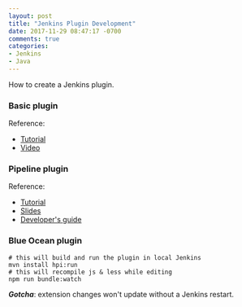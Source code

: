```yaml
---
layout: post
title: "Jenkins Plugin Development"
date: 2017-11-29 08:47:17 -0700
comments: true
categories: 
- Jenkins
- Java
---
```


How to create a Jenkins plugin.

<!--more-->

### Basic plugin

Reference:

* [Tutorial](https://github.com/MarkEWaite/hello-world-plugin/tree/jenkins-world-2017)
* [Video](https://www.youtube.com/watch?feature=player_embedded&v=azyv183Ua6U)

### Pipeline plugin

Reference:

* [Tutorial](https://github.com/jglick/wfdev/tree/pipeline)
* [Slides](https://github.com/jglick/wfdev/blob/master/preso.pdf)
* [Developer's guide](https://github.com/jenkinsci/pipeline-plugin/blob/master/DEVGUIDE.md)

### Blue Ocean plugin

``` plain Local development of Blue Ocean plugin
# this will build and run the plugin in local Jenkins
mvn install hpi:run
# this will recompile js & less while editing
npm run bundle:watch
```

***Gotcha***: extension changes won't update without a Jenkins restart.

